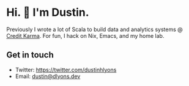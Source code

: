 # Hi. 👋 I'm Dustin. 

Previously I wrote a lot of Scala to build data and analytics systems @ <a href="https://www.youtube.com/watch?v=W7YQDnweQIc">Credit Karma</a>. For fun, I hack on Nix, Emacs, and my home lab.

## Get in touch
- Twitter: https://twitter.com/dustinhlyons
- Email: dustin@dlyons.dev
